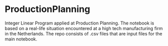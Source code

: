 # ProductionPlanning
Integer Linear Program applied at Production Planning. The notebook is based on a real-life situation encountered at a high tech manufacturing firm in the Netherlands. The repo consists of .csv files that are input files for the main notebook. 
